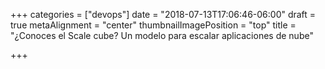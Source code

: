 +++
categories = ["devops"]
date = "2018-07-13T17:06:46-06:00"
draft = true
metaAlignment = "center"
thumbnailImagePosition = "top"
title = "¿Conoces el Scale cube? Un modelo para escalar aplicaciones de nube"

+++
